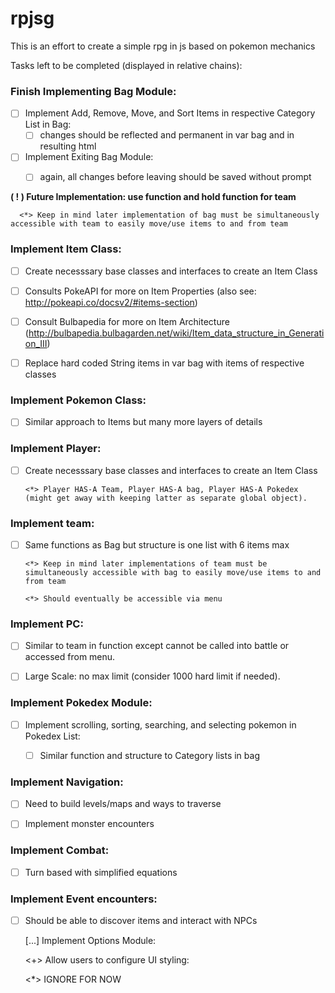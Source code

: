 # rpjsg

This is an effort to create a simple rpg in js based on pokemon mechanics

Tasks left to be completed (displayed in relative chains):

### Finish Implementing Bag Module:

- [ ] Implement Add, Remove, Move, and Sort Items in respective Category List in Bag: 
  - [ ] changes should be reflected and permanent in var bag and in resulting html

- [ ] Implement Exiting Bag Module:
  - [ ] again, all changes before leaving should be saved without prompt


**( ! ) Future Implementation: use function and hold function for team**
      
      <*> Keep in mind later implementation of bag must be simultaneously accessible with team to easily move/use items to and from team
  

### Implement Item Class:

- [ ] Create necesssary base classes and interfaces to create an Item Class

- [ ] Consults PokeAPI for more on Item Properties (also see: http://pokeapi.co/docsv2/#items-section)

- [ ] Consult Bulbapedia for more on Item Architecture (http://bulbapedia.bulbagarden.net/wiki/Item_data_structure_in_Generation_III)

- [ ] Replace hard coded String items in var bag with items of respective classes


### Implement Pokemon Class:

- [ ] Similar approach to Items but many more layers of details


### Implement Player:

- [ ] Create necesssary base classes and interfaces to create an Item Class

      <*> Player HAS-A Team, Player HAS-A bag, Player HAS-A Pokedex (might get away with keeping latter as separate global object).
  

### Implement team:

  - [ ] Same functions as Bag but structure is one list with 6 items max
  
        <*> Keep in mind later implementations of team must be simultaneously accessible with bag to easily move/use items to and from team
  
        <*> Should eventually be accessible via menu


### Implement PC:

  - [ ] Similar to team in function except cannot be called into battle or accessed from menu.
  
  - [ ] Large Scale: no max limit (consider 1000 hard limit if needed).


### Implement Pokedex Module:

- [ ] Implement scrolling, sorting, searching, and selecting pokemon in Pokedex List:

  - [ ] Similar function and structure to Category lists in bag


### Implement Navigation:

- [ ] Need to build levels/maps and ways to traverse

- [ ] Implement monster encounters


### Implement Combat:

- [ ] Turn based with simplified equations


### Implement Event encounters:

- [ ] Should be able to discover items and interact with NPCs


    [...] Implement Options Module:

    <+> Allow users to configure UI styling:

    <*> IGNORE FOR NOW
